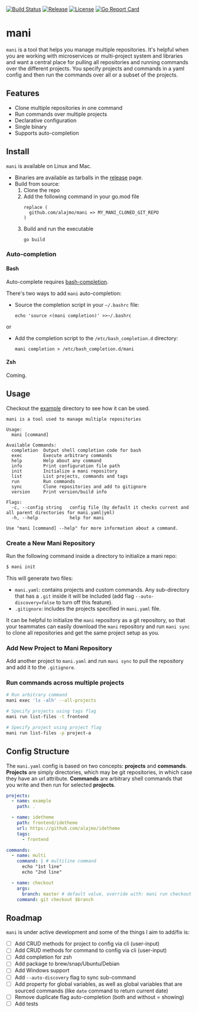 [![Build Status](https://github.com/alajmo/mani/workflows/build/badge.svg)](https://github.com/alajmo/mani/actions)
[![Release](https://img.shields.io/github/release-pre/alajmo/mani.svg)](https://github.com/alajmo/mani/releases)
[![License](https://img.shields.io/badge/license-MIT-green)](https://img.shields.io/badge/license-MIT-green)
[![Go Report Card](https://goreportcard.com/badge/github.com/alajmo/mani)](https://goreportcard.com/report/github.com/alajmo/mani)

# mani

`mani` is a tool that helps you manage multiple repositories. It's helpful when you are working with microservices or multi-project system and libraries and want a central place for pulling all repositories and running commands over the different projects. You specify projects and commands in a yaml config and then run the commands over all or a subset of the projects.

## Features

- Clone multiple repositories in one command
- Run commands over multiple projects
- Declarative configuration
- Single binary
- Supports auto-completion

## Install

`mani` is available on Linux and Mac.

- Binaries are available as tarballs in the [release](https://github.com/alajmo/mani/releases) page.
- Build from source:
  1.  Clone the repo
  2.  Add the following command in your go.mod file
      ```text
      replace (
        github.com/alajmo/mani => MY_MANI_CLONED_GIT_REPO
      )
      ```
  3.  Build and run the executable
      ```shell
      go build
      ```

### Auto-completion

#### Bash

Auto-complete requires [bash-completion](https://github.com/scop/bash-completion#installation).

There's two ways to add `mani` auto-completion:

- Source the completion script in your `~/.bashrc` file:

  `echo 'source <(mani completion)' >>~/.bashrc`

or

- Add the completion script to the `/etc/bash_completion.d` directory:

  `mani completion > /etc/bash_completion.d/mani`

#### Zsh

Coming.

## Usage

Checkout the [example](/example) directory to see how it can be used.

```
mani is a tool used to manage multiple repositories

Usage:
  mani [command]

Available Commands:
  completion  Output shell completion code for bash
  exec        Execute arbitrary commands
  help        Help about any command
  info        Print configuration file path
  init        Initialize a mani repository
  list        List projects, commands and tags
  run         Run commands
  sync        Clone repositories and add to gitignore
  version     Print version/build info

Flags:
  -c, --config string   config file (by default it checks current and all parent directories for mani.yaml|yml)
  -h, --help            help for mani

Use "mani [command] --help" for more information about a command.
```

### Create a New Mani Repository

Run the following command inside a directory to initialize a mani repo:

```sh
$ mani init
```

This will generate two files:

- `mani.yaml`: contains projects and custom commands. Any sub-directory that has a `.git` inside it will be included (add flag `--auto-discovery=false` to turn off this feature).
- `.gitignore`: includes the projects specified in `mani.yaml` file.

It can be helpful to initialize the `mani` repository as a git repository, so that your teammates can easily download the `mani` repository and run `mani sync` to clone all repositories and get the same project setup as you.

### Add New Project to Mani Repository

Add another project to `mani.yaml` and run `mani sync` to pull the repository and add it to the `.gitignore`.

### Run commands across multiple projects

```sh
# Run arbitrary command
mani exec 'ls -alh' --all-projects

# Specify projects using tags flag
mani run list-files -t frontend

# Specify project using project flag
mani run list-files -p project-a
```

## Config Structure

The `mani.yaml` config is based on two concepts: __projects__ and __commands__. __Projects__ are simply directories, which may be git repositories, in which case they have an url attribute. __Commands__ are arbitrary shell commands that you write and then run for selected __projects__.

```yaml
projects:
  - name: example
    path: .

  - name: idetheme
    path: frontend/idetheme
    url: https://github.com/alajmo/idetheme
    tags:
      - frontend

commands:
  - name: multi
    command: | # multiline command
      echo "1st line"
      echo "2nd line"

  - name: checkout
    args:
      branch: master # default value, override with: mani run checkout -a branch=development
    command: git checkout $branch
```

## Roadmap

`mani` is under active development and some of the things I aim to add/fix is:

- [ ] Add CRUD methods for project to config via cli (user-input)
- [ ] Add CRUD methods for command to config via cli (user-input)
- [ ] Add completion for zsh
- [ ] Add package to brew/snap/Ubuntu/Debian
- [ ] Add Windows support
- [ ] Add `--auto-discovery` flag to sync sub-command
- [ ] Add property for global variables, as well as global variables that are sourced commands (like `date` command to return current date)
- [ ] Remove duplicate flag auto-completion (both and without = showing)
- [ ] Add tests
